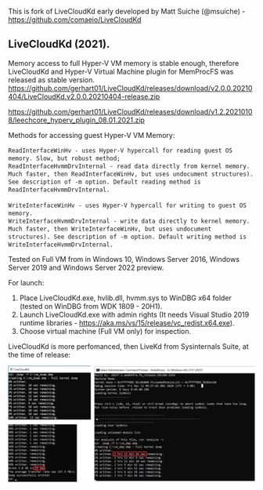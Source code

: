 This is fork of LiveCloudKd early developed by Matt Suiche (@msuiche) - https://github.com/comaeio/LiveCloudKd

## LiveCloudKd (2021).

Memory access to full Hyper-V VM memory is stable enough, therefore LiveCloudKd and Hyper-V Virtual Machine plugin for MemProcFS was released as stable version.
https://github.com/gerhart01/LiveCloudKd/releases/download/v2.0.0.20210404/LiveCloudKd.v2.0.0.20210404-release.zip

https://github.com/gerhart01/LiveCloudKd/releases/download/v1.2.20210108/leechcore_hyperv_plugin_08.01.2021.zip

Methods for accessing guest Hyper-V VM Memory: 

	ReadInterfaceWinHv - uses Hyper-V hypercall for reading guest OS memory. Slow, but robust method; 
	ReadInterfaceHvmmDrvInternal - read data directly from kernel memory. Much faster, then ReadInterfaceWinHv, but uses undocument structures). See description of -m option. Default reading method is ReadInterfaceHvmmDrvInternal.
	
	WriteInterfaceWinHv - uses Hyper-V hypercall for writing to guest OS memory.
	WriteInterfaceHvmmDrvInternal - write data directly to kernel memory. Much faster, then WriteInterfaceWinHv, but uses undocument structures). See description of -m option. Default writing method is WriteInterfaceHvmmDrvInternal.
	

Tested on Full VM from in Windows 10, Windows Server 2016, Windows Server 2019 and Windows Server 2022 preview.

For launch:

1. Place LiveCloudKd.exe, hvlib.dll, hvmm.sys to WinDBG x64 folder (tested on WinDBG from WDK 1809 - 20H1).
2. Launch LiveCloudKd.exe with admin rights (It needs Visual Studio 2019 runtime libraries - https://aka.ms/vs/15/release/vc_redist.x64.exe).
3. Choose virtual machine (Full VM only) for inspection.

LiveCloudKd is more perfomanced, then LiveKd from Sysinternals Suite, at the time of release:

![](./image02.png)
